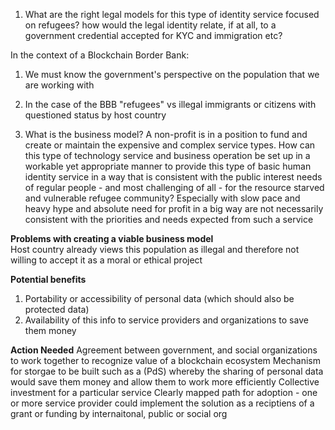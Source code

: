 1. What are the right legal models for this type of identity service focused on refugees?  how would the legal identity relate, if at all, to a government credential accepted for KYC and immigration etc? 

In the context of a Blockchain Border Bank:
1. We must know the government's perspective on the population that we are working with 
2. In the case of the BBB "refugees" vs illegal immigrants or citizens with questioned status by host country

2. What is the business model?  A non-profit is in a position to fund and create or maintain the expensive and complex service types. How can this type of technology service and business operation be set up in a workable yet appropriate manner to provide this type of basic human identity  service in a way that is consistent with the public interest needs of regular people - and most challenging of all - for the resource starved and vulnerable refugee community? Especially with slow pace and heavy hype and absolute need for profit in a big way are not necessarily consistent with the priorities and needs expected from such a service

**Problems with creating a viable business model**  
Host country already views this population as illegal and therefore not willing to accept it as a moral or ethical project 

**Potential benefits**

1. Portability or accessibility of personal data (which should also be protected data) 
2. Availability of this info to service providers and organizations to save them money 

**Action Needed**
Agreement between government, and social organizations to work together to recognize value of a blockchain ecosystem
Mechanism for storgae to be built such as a (PdS) whereby the sharing of personal data would save them money and allow them to work more efficiently 
Collective investment for a particular service
Clearly mapped path for adoption - one or more service provider could implement the solution as a reciptiens of a grant or funding by internaitonal, public or social org
